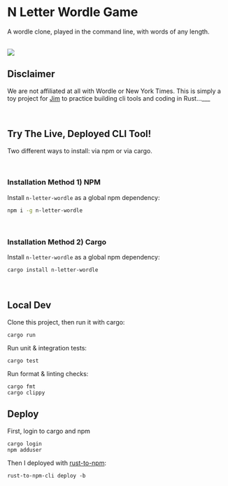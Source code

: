 # N Letter Wordle Game
A wordle clone, played in the command line, with words of any length.

<br/>

<img src="./n-letter-wordle-demo.gif">

<br/>

## Disclaimer
We are not affiliated at all with Wordle or New York Times. This is simply a toy project for [Jim](github.com/JimLynchCodes) to practice building cli tools and coding in Rust...___

<br/>

## Try The Live, Deployed CLI Tool!

Two different ways to install: via npm or via cargo.

<br/>

### Installation Method 1) NPM

Install `n-letter-wordle` as a global npm dependency:
```sh
npm i -g n-letter-wordle
```

<br/>

### Installation Method 2) Cargo

Install `n-letter-wordle` as a global npm dependency:
```sh
cargo install n-letter-wordle
```
<br/>

## Local Dev
Clone this project, then run it with cargo:
```
cargo run
```

Run unit & integration tests:
```
cargo test
```

Run format & linting checks:
```
cargo fmt
cargo clippy
```

## Deploy

First, login to cargo and npm
```
cargo login
npm adduser
```

Then I deployed with [rust-to-npm](https://github.com/a11ywatch/rust-to-npm):
```
rust-to-npm-cli deploy -b
```


